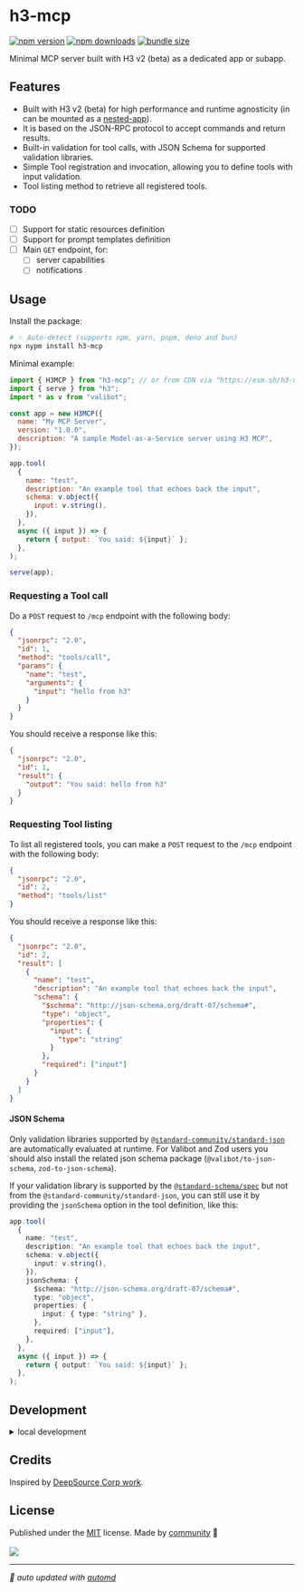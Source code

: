 # h3-mcp

<!-- automd:badges bundlephobia style="flat" color="FFDC3B" -->

[![npm version](https://img.shields.io/npm/v/h3-mcp?color=FFDC3B)](https://npmjs.com/package/h3-mcp)
[![npm downloads](https://img.shields.io/npm/dm/h3-mcp?color=FFDC3B)](https://npm.chart.dev/h3-mcp)
[![bundle size](https://img.shields.io/bundlephobia/minzip/h3-mcp?color=FFDC3B)](https://bundlephobia.com/package/h3-mcp)

<!-- /automd -->

Minimal MCP server built with H3 v2 (beta) as a dedicated app or subapp.

## Features

- Built with H3 v2 (beta) for high performance and runtime agnosticity (in can be mounted as a [nested-app](https://h3.dev/guide/basics/nested-apps)).
- It is based on the JSON-RPC protocol to accept commands and return results.
- Built-in validation for tool calls, with JSON Schema for supported validation libraries.
- Simple Tool registration and invocation, allowing you to define tools with input validation.
- Tool listing method to retrieve all registered tools.

### TODO

- [ ] Support for static resources definition
- [ ] Support for prompt templates definition
- [ ] Main `GET` endpoint, for:
  - [ ] server capabilities
  - [ ] notifications

## Usage

Install the package:

```sh
# ✨ Auto-detect (supports npm, yarn, pnpm, deno and bun)
npx nypm install h3-mcp
```

Minimal example:

```js
import { H3MCP } from "h3-mcp"; // or from CDN via "https://esm.sh/h3-mcp"
import { serve } from "h3";
import * as v from "valibot";

const app = new H3MCP({
  name: "My MCP Server",
  version: "1.0.0",
  description: "A sample Model-as-a-Service server using H3 MCP",
});

app.tool(
  {
    name: "test",
    description: "An example tool that echoes back the input",
    schema: v.object({
      input: v.string(),
    }),
  },
  async ({ input }) => {
    return { output: `You said: ${input}` };
  },
);

serve(app);
```

### Requesting a Tool call

Do a `POST` request to `/mcp` endpoint with the following body:

```json
{
  "jsonrpc": "2.0",
  "id": 1,
  "method": "tools/call",
  "params": {
    "name": "test",
    "arguments": {
      "input": "hello from h3"
    }
  }
}
```

You should receive a response like this:

```json
{
  "jsonrpc": "2.0",
  "id": 1,
  "result": {
    "output": "You said: hello from h3"
  }
}
```

### Requesting Tool listing

To list all registered tools, you can make a `POST` request to the `/mcp` endpoint with the following body:

```json
{
  "jsonrpc": "2.0",
  "id": 2,
  "method": "tools/list"
}
```

You should receive a response like this:

```json
{
  "jsonrpc": "2.0",
  "id": 2,
  "result": [
    {
      "name": "test",
      "description": "An example tool that echoes back the input",
      "schema": {
        "$schema": "http://json-schema.org/draft-07/schema#",
        "type": "object",
        "properties": {
          "input": {
            "type": "string"
          }
        },
        "required": ["input"]
      }
    }
  ]
}
```

#### JSON Schema

Only validation libraries supported by [`@standard-community/standard-json`](https://github.com/standard-community/standard-json) are automatically evaluated at runtime. For Valibot and Zod users you should also install the related json schema package (`@valibot/to-json-schema`, `zod-to-json-schema`).

If your validation library is supported by the [`@standard-schema/spec`](https://github.com/standard-schema/standard-schema) but not from the `@standard-community/standard-json`, you can still use it by providing the `jsonSchema` option in the tool definition, like this:

```ts
app.tool(
  {
    name: "test",
    description: "An example tool that echoes back the input",
    schema: v.object({
      input: v.string(),
    }),
    jsonSchema: {
      $schema: "http://json-schema.org/draft-07/schema#",
      type: "object",
      properties: {
        input: { type: "string" },
      },
      required: ["input"],
    },
  },
  async ({ input }) => {
    return { output: `You said: ${input}` };
  },
);
```

## Development

<details>

<summary>local development</summary>

- Clone this repository
- Install latest LTS version of [Node.js](https://nodejs.org/en/)
- Enable [Corepack](https://github.com/nodejs/corepack) using `corepack enable`
- Install dependencies using `pnpm install`
- Run interactive tests using `pnpm dev`

</details>

## Credits

Inspired by [DeepSource Corp work](https://github.com/DeepSourceCorp/shifty).

## License

<!-- automd:contributors license=MIT -->

Published under the [MIT](https://github.com/sandros94/h3-mcp/blob/main/LICENSE) license.
Made by [community](https://github.com/sandros94/h3-mcp/graphs/contributors) 💛
<br><br>
<a href="https://github.com/sandros94/h3-mcp/graphs/contributors">
<img src="https://contrib.rocks/image?repo=sandros94/h3-mcp" />
</a>

<!-- /automd -->

<!-- automd:with-automd -->

---

_🤖 auto updated with [automd](https://automd.unjs.io)_

<!-- /automd -->
